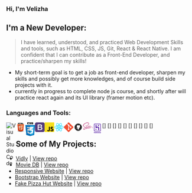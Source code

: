 ### Hi, I'm Velizha

## I'm a New Developer:

> I have learned, understood, and practiced Web Development Skills and tools, such as HTML, CSS, JS, Git,
> React & React Native. I am confident that I can contribute as a Front-End Developer, and practice/sharpen my skills!

- My short-term goal is to get a job as front-end developer, sharpen my skills and possibly get more knowledges, and of course build side projects with it.
- currently in progress to complete node js course, and shortly after will practice react again and its UI library (framer motion etc).

### Languages and Tools:

[<img align="left" alt="Visual Studio Code" width="26px" src="https://raw.githubusercontent.com/velizhaar/velizhaar/master/img/vscode.ico" />]
[<img align="left" alt="html" width="26px" src="https://raw.githubusercontent.com/velizhaar/velizhaar/master/img/html.png" />]
[<img align="left" alt="css" width="26px" src="https://raw.githubusercontent.com/velizhaar/velizhaar/master/img/css.png" />]
[<img align="left" alt="bootstrap" width="26px" src="https://raw.githubusercontent.com/velizhaar/velizhaar/master/img/bootstrap.png" />]
[<img align="left" alt="js" width="26px" src="https://raw.githubusercontent.com/velizhaar/velizhaar/master/img/js.png" />]
[<img align="left" alt="react" width="26px" src="https://raw.githubusercontent.com/velizhaar/velizhaar/master/img/React.png" />]
[<img align="left" alt="git" width="26px" src="https://raw.githubusercontent.com/velizhaar/velizhaar/master/img/git.png" />]
[<img align="left" alt="github" width="26px" src="https://raw.githubusercontent.com/velizhaar/velizhaar/master/img/github.png" />]
[<img align="left" alt="sass" width="26px" src="https://raw.githubusercontent.com/velizhaar/velizhaar/master/img/sass.png" />]
[<img align="left" alt="heroku" width="26px" src="https://raw.githubusercontent.com/velizhaar/velizhaar/master/img/heroku.png" />]

## Some of My Projects:

- [Vidly] | [View repo](https://github.com/velizhaar/vidly)
- [Movie DB] | [View repo](https://github.com/velizhaar/movie-database.git)
- [Responsive Website] | [View repo](https://github.com/velizhaar/responsive-web.git)
- [Bootstrap Website] | [View repo](https://github.com/velizhaar/weblanding-page)
- [Fake Pizza Hut Website] | [View repo](https://velizhaar.github.io/wpu.hut)

[bootstrap website]: https://velizhaar.github.io/weblanding-page/
[vidly]: https://velizhaar-vidly.herokuapp.com/
[responsive website]: https://velizhaar.github.io/responsive-web/
[movie db]: https://velizhaar.github.io/movie-database/
[fake pizza hut website]: https://velizhaar.github.io/wpu-hut/
